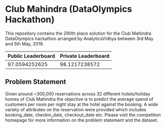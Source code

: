 # Club Mahindra (DataOlympics Hackathon)

This repository contains the 290th place solution for the Club Mahindra DataOlympics hackathon arranged by AnalyticsVidhya between 3rd May and 5th May, 2019.

|Public Leaderboard | Private Leaderboard |
|------------------ | ------------------- |
| 97.0594252625     |	98.1217238572       |

## Problem Statement
Given around ~300,000 reservations across 32 different hotels/holiday homes of Club Mahindra the objective is to predict the average spend of customers per room per night stay at the hotel against the booking. A wide variety of attributes on the reservation were provided which includes booking_date, checkin_date, checkout_date etc. Please visit the competition homepage for more information on the problem statement and the dataset.

